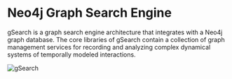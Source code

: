 # Neo4j Graph Search Engine

gSearch is a graph search engine architecture that integrates with a Neo4j graph database. The core libraries of gSearch contain a collection of graph management services for recording and analyzing complex dynamical systems of temporally modeled interactions.

![gSearch](https://raw.github.com/kbastani/gsearch/master/Images/gsearch-logo-thumb-200x200.PNG)
